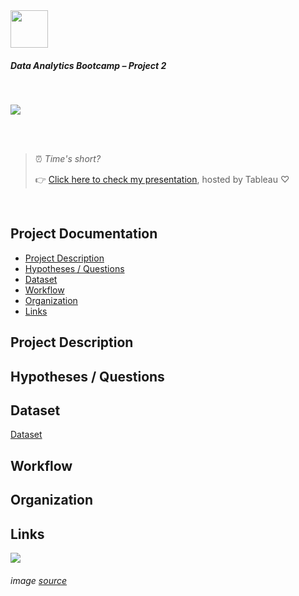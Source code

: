 <img src="https://bit.ly/2VnXWr2" width="60">

##### *Data Analytics Bootcamp* – Project 2

<br>

![](images/meat_the_future.gif)

<br>

<br>

> ⏰ <i>Time's short?</i>
>
> 👉 [Click here to check my presentation](missing_link), hosted by Tableau ♡

<br>

## Project Documentation
- [Project Description](#project-description)
- [Hypotheses / Questions](#hypotheses-/-questions)
- [Dataset](#dataset)
- [Workflow](#workflow)
- [Organization](#organization)
- [Links](#links)

<a name="project-description"></a>

## Project Description


<a name="hypotheses-/-questions"></a>

## Hypotheses / Questions


<a name="dataset"></a>

## Dataset


[Dataset]() 

<a name="workflow"></a>

## Workflow


<a name="organization"></a>

## Organization


<a name="links"></a>

## Links


![](images/vegetables_the_future_github.gif)

###### <i>image [source](https://commons.wikimedia.org/wiki/File:Arcimboldo_Oto%C3%B1o.jpg)</i>

